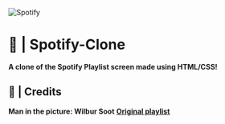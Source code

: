 ![Spotify](https://www.zero3games.com.br/blog-media/wp-content/uploads/2019/03/Spotify-Banner.png)
# 🎵 | Spotify-Clone
**A clone of the Spotify Playlist screen made using HTML/CSS!**
## 🎥 | Credits
**Man in the picture: Wilbur Soot**
**[Original playlist](https://open.spotify.com/playlist/5Ywc5sxCb5IlhKkybR8bER)**
